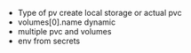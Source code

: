 - Type of pv create local storage or actual pvc
- volumes[0].name dynamic
- multiple pvc and volumes
- env from secrets